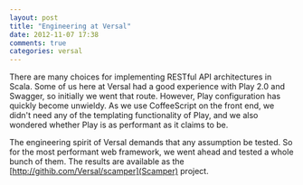 ```yaml
---
layout: post
title: "Engineering at Versal"
date: 2012-11-07 17:38
comments: true
categories: versal
---
```


There are many choices for implementing RESTful API architectures in Scala.  Some of us here at Versal had a good experience with Play 2.0 and Swagger, so initially we went that route.  However, Play configuration has quickly become unwieldy.  As we use CoffeeScript on the front end, we didn't need any of the templating functionality of Play, and we also wondered whether Play is as performant as it claims to be.

The engineering spirit of Versal demands that any assumption be tested.  So for the most performant web framework, we went ahead and tested a whole bunch of them.  The results are available as the [http://githib.com/Versal/scamper](Scamper) project.